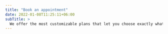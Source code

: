 ```yaml
---
title: "Book an appointment"
date: 2022-01-08T11:25:11+06:00
subTitle: >
  We offer the most customizable plans that let you choose exactly what you want. Whether you want your entire home deep cleaned by one of our professional staff, or simply want some help with the dreaded kitchen & bathroom, we have you covered. Choose from our pre-structured plans that cover all the standard items, or select our hourly plan to have complete control of how the time is spent.
---
```

